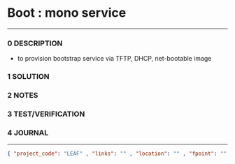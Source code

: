 # Boot : mono service
--------------------------------
### 0 DESCRIPTION
- to provision bootstrap service via TFTP, DHCP, net-bootable image

### 1 SOLUTION


### 2 NOTES


### 3 TEST/VERIFICATION


### 4 JOURNAL



--------------------------------
```json
{ "project_code": "LEAF" , "links": "" , "location": "" , "fpoint": "" }
```
